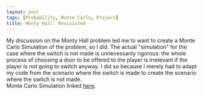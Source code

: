 ```yaml
---
layout: post
tags: [Probability, Monte Carlo, Project]
title: Monty Hall: Revisisted
---
```

My discussion on the Monty Hall problem led me to want to create a Monte Carlo Simulation of the problem, so I did. The actual "simulation" for the case where the switch is not made is unnecessarily rigorous: the whole process of choosing a door to be offered to the player is irrelevant if the player is not going to switch anyway. I did so because I merely had to adapt my code from the scenario where the switch is made to create the scenario where the switch is not made. <br>
Monte Carlo Simulation linked [here](https://nbviewer.jupyter.org/github/jeffreycheng3421/jeffreycheng3421.github.io/blob/master/rpdfs/Monty_Hall_Monte_Carlo_Simulation.pdf).
